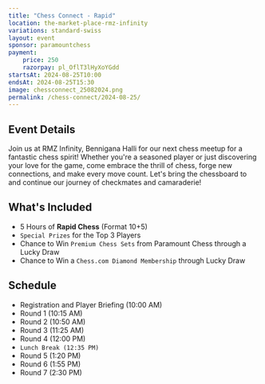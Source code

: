 ```yaml
---
title: "Chess Connect - Rapid"
location: the-market-place-rmz-infinity
variations: standard-swiss
layout: event
sponsor: paramountchess
payment:
    price: 250
    razorpay: pl_OflT3lHyXoYGdd
startsAt: 2024-08-25T10:00
endsAt: 2024-08-25T15:30
image: chessconnect_25082024.png
permalink: /chess-connect/2024-08-25/
---
```

## Event Details

Join us at RMZ Infinity, Bennigana Halli for our next chess meetup for a
fantastic chess spirit! Whether you're a seasoned player or just discovering
your love for the game, come embrace the thrill of chess, forge new
connections, and make every move count. Let's bring the chessboard to and
continue our journey of checkmates and camaraderie!

## What's Included

* 5 Hours of **Rapid Chess** (Format 10+5)
* `Special Prizes` for the Top 3 Players
* Chance to Win `Premium Chess Sets` from Paramount Chess through a Lucky Draw
* Chance to Win a `Chess.com Diamond Membership` through Lucky Draw

## Schedule

- Registration and Player Briefing (10:00 AM)
- Round 1 (10:15 AM)
- Round 2 (10:50 AM)
- Round 3 (11:25 AM)
- Round 4 (12:00 PM)
- `Lunch Break (12:35 PM)`
- Round 5 (1:20 PM)
- Round 6 (1:55 PM)
- Round 7 (2:30 PM)
